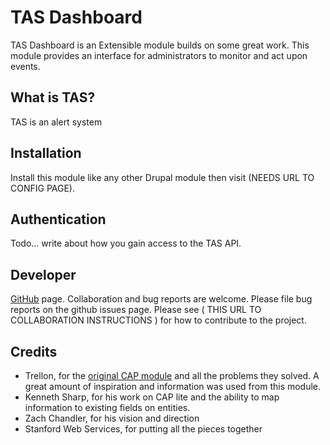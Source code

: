 # TAS Dashboard

TAS Dashboard is an Extensible module builds on some great work. This module provides an interface for administrators to monitor and act upon events.

## What is TAS?

TAS is an alert system

## Installation

Install this module like any other Drupal module then visit (NEEDS URL TO CONFIG PAGE).

## Authentication

Todo... write about how you gain access to the TAS API.

## Developer

[GitHub](https:LightMinder/tas-dash.git) page.
Collaboration and bug reports are welcome. Please file bug reports on the github issues page. Please see ( THIS URL TO COLLABORATION INSTRUCTIONS ) for how to contribute to the project.

## Credits

* Trellon, for the [original CAP module](https://github.com/Stanford/CAP_drupal) and all the problems they solved. A great amount of inspiration and information was used from this module.
* Kenneth Sharp, for his work on CAP lite and the ability to map information to existing fields on entities.
* Zach Chandler, for his vision and direction
* Stanford Web Services, for putting all the pieces together
